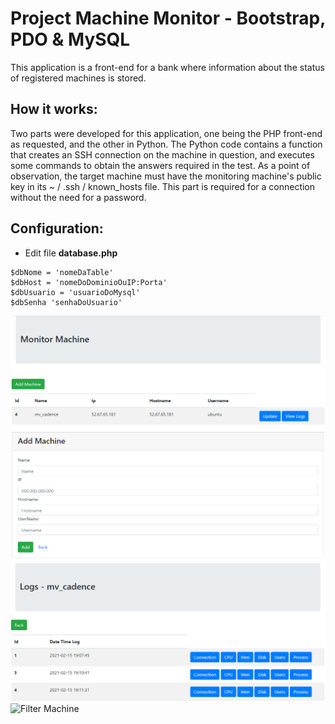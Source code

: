 # Project Machine Monitor - Bootstrap, PDO & MySQL
This application is a front-end for a bank where information about the status of registered machines is stored.

## How it works:

Two parts were developed for this application, one being the PHP front-end as requested, and the other in Python. The Python code contains a function that creates an SSH connection on the machine in question, and executes some commands to obtain the answers required in the test.
As a point of observation, the target machine must have the monitoring machine's public key in its ~ / .ssh / known_hosts file. This part is required for a connection without the need for a password.
## Configuration:

- Edit file **database.php** 

```
$dbNome = 'nomeDaTable' 
$dbHost = 'nomeDoDominioOuIP:Porta' 
$dbUsuario = 'usuarioDoMysql' 
$dbSenha 'senhaDoUsuario'

```

![List Machines](/img/list_machines.png)
![Add Machine](/img/add_machine.png)
![Log Machine](/img/log_machine.png)
![Filter Machine](/img/filter_machine.png)